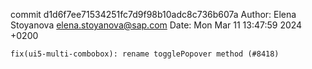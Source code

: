 commit d1d6f7ee71534251fc7d9f98b10adc8c736b607a
Author: Elena Stoyanova <elena.stoyanova@sap.com>
Date:   Mon Mar 11 13:47:59 2024 +0200

    fix(ui5-multi-combobox): rename togglePopover method (#8418)
